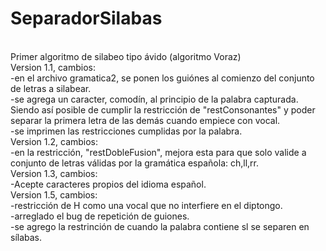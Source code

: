 # SeparadorSilabas
<br/>Primer algoritmo de silabeo tipo ávido (algoritmo Voraz)
<br/>Version 1.1, cambios:
<br/>-en el archivo gramatica2, se ponen los guiónes al comienzo del conjunto de letras a silabear.
<br/>-se agrega un caracter, comodín, al principio de la palabra capturada. Siendo así posible de cumplir la restricción de "restConsonantes" y poder separar la primera letra de las demás cuando empiece con vocal.
<br/>-se imprimen las restricciones cumplidas por la palabra.
<br/>Version 1.2, cambios:
<br/>-en la restricción, "restDobleFusion", mejora esta para que solo valide a conjunto de letras válidas por la gramática española: ch,ll,rr.
<br/>Version 1.3, cambios:
<br/>-Acepte caracteres propios del idioma español.
<br/>Version 1.5, cambios:
<br/>-restricción de H como una vocal que no interfiere en el diptongo.
<br/>-arreglado el bug de repetición de guiones.
<br/>-se agrego la restrinción de cuando la palabra contiene sl se separen en sílabas.

